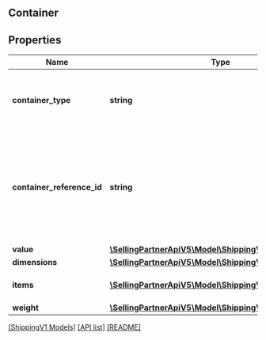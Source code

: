 ## Container

## Properties

Name | Type | Description | Notes
------------ | ------------- | ------------- | -------------
**container_type** | **string** | The type of physical container being used. (always 'PACKAGE') | [optional]
**container_reference_id** | **string** | An identifier for the container. This must be unique within all the containers in the same shipment. |
**value** | [**\SellingPartnerApiV5\Model\ShippingV1\Currency**](Currency.md) |  |
**dimensions** | [**\SellingPartnerApiV5\Model\ShippingV1\Dimensions**](Dimensions.md) |  |
**items** | [**\SellingPartnerApiV5\Model\ShippingV1\ContainerItem[]**](ContainerItem.md) | A list of the items in the container. |
**weight** | [**\SellingPartnerApiV5\Model\ShippingV1\Weight**](Weight.md) |  |

[[ShippingV1 Models]](../) [[API list]](../../Api) [[README]](../../../README.md)
